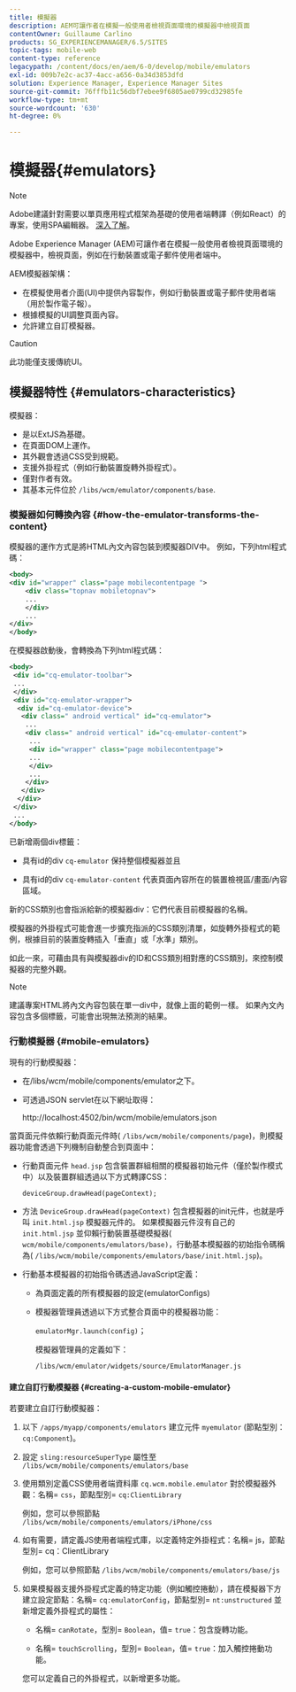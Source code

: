 ```yaml
---
title: 模擬器
description: AEM可讓作者在模擬一般使用者檢視頁面環境的模擬器中檢視頁面
contentOwner: Guillaume Carlino
products: SG_EXPERIENCEMANAGER/6.5/SITES
topic-tags: mobile-web
content-type: reference
legacypath: /content/docs/en/aem/6-0/develop/mobile/emulators
exl-id: 009b7e2c-ac37-4acc-a656-0a34d3853dfd
solution: Experience Manager, Experience Manager Sites
source-git-commit: 76fffb11c56dbf7ebee9f6805ae0799cd32985fe
workflow-type: tm+mt
source-wordcount: '630'
ht-degree: 0%

---
```


# 模擬器{#emulators}

>[!NOTE]
>
>Adobe建議針對需要以單頁應用程式框架為基礎的使用者端轉譯（例如React）的專案，使用SPA編輯器。 [深入了解](/help/sites-developing/spa-overview.md)。

Adobe Experience Manager (AEM)可讓作者在模擬一般使用者檢視頁面環境的模擬器中，檢視頁面，例如在行動裝置或電子郵件使用者端中。

AEM模擬器架構：

* 在模擬使用者介面(UI)中提供內容製作，例如行動裝置或電子郵件使用者端（用於製作電子報）。
* 根據模擬的UI調整頁面內容。
* 允許建立自訂模擬器。

>[!CAUTION]
>
>此功能僅支援傳統UI。

## 模擬器特性 {#emulators-characteristics}

模擬器：

* 是以ExtJS為基礎。
* 在頁面DOM上運作。
* 其外觀會透過CSS受到規範。
* 支援外掛程式（例如行動裝置旋轉外掛程式）。
* 僅對作者有效。
* 其基本元件位於 `/libs/wcm/emulator/components/base`.

### 模擬器如何轉換內容 {#how-the-emulator-transforms-the-content}

模擬器的運作方式是將HTML內文內容包裝到模擬器DIV中。 例如，下列html程式碼：

```xml
<body>
<div id="wrapper" class="page mobilecontentpage ">
    <div class="topnav mobiletopnav">
    ...
    </div>
    ...
</div>
</body>
```

在模擬器啟動後，會轉換為下列html程式碼：

```xml
<body>
 <div id="cq-emulator-toolbar">
 ...
 </div>
 <div id="cq-emulator-wrapper">
  <div id="cq-emulator-device">
   <div class=" android vertical" id="cq-emulator">
    ...
    <div class=" android vertical" id="cq-emulator-content">
     ...
     <div id="wrapper" class="page mobilecontentpage">
     ...
     </div>
     ...
    </div>
   </div>
  </div>
 </div>
 ...
</body>
```

已新增兩個div標籤：

* 具有id的div `cq-emulator` 保持整個模擬器並且

* 具有id的div `cq-emulator-content` 代表頁面內容所在的裝置檢視區/畫面/內容區域。

新的CSS類別也會指派給新的模擬器div：它們代表目前模擬器的名稱。

模擬器的外掛程式可能會進一步擴充指派的CSS類別清單，如旋轉外掛程式的範例，根據目前的裝置旋轉插入「垂直」或「水準」類別。

如此一來，可藉由具有與模擬器div的ID和CSS類別相對應的CSS類別，來控制模擬器的完整外觀。

>[!NOTE]
>
>建議專案HTML將內文內容包裝在單一div中，就像上面的範例一樣。 如果內文內容包含多個標籤，可能會出現無法預測的結果。

### 行動模擬器 {#mobile-emulators}

現有的行動模擬器：

* 在/libs/wcm/mobile/components/emulator之下。
* 可透過JSON servlet在以下網址取得：

  http://localhost:4502/bin/wcm/mobile/emulators.json

當頁面元件依賴行動頁面元件時( `/libs/wcm/mobile/components/page`)，則模擬器功能會透過下列機制自動整合到頁面中：

* 行動頁面元件 `head.jsp` 包含裝置群組相關的模擬器初始元件（僅於製作模式中）以及裝置群組透過以下方式轉譯CSS：

  `deviceGroup.drawHead(pageContext);`

* 方法 `DeviceGroup.drawHead(pageContext)` 包含模擬器的init元件，也就是呼叫 `init.html.jsp` 模擬器元件的。 如果模擬器元件沒有自己的 `init.html.jsp` 並仰賴行動裝置基礎模擬器( `wcm/mobile/components/emulators/base)`，行動基本模擬器的初始指令碼稱為( `/libs/wcm/mobile/components/emulators/base/init.html.jsp`)。

* 行動基本模擬器的初始指令碼透過JavaScript定義：

   * 為頁面定義的所有模擬器的設定(emulatorConfigs)
   * 模擬器管理員透過以下方式整合頁面中的模擬器功能：

     `emulatorMgr.launch(config)`；

     模擬器管理員的定義如下：

     `/libs/wcm/emulator/widgets/source/EmulatorManager.js`

#### 建立自訂行動模擬器 {#creating-a-custom-mobile-emulator}

若要建立自訂行動模擬器：

1. 以下 `/apps/myapp/components/emulators` 建立元件 `myemulator` (節點型別： `cq:Component`)。

1. 設定 `sling:resourceSuperType` 屬性至 `/libs/wcm/mobile/components/emulators/base`

1. 使用類別定義CSS使用者端資料庫 `cq.wcm.mobile.emulator` 對於模擬器外觀：名稱= `css`，節點型別= `cq:ClientLibrary`

   例如，您可以參照節點 `/libs/wcm/mobile/components/emulators/iPhone/css`

1. 如有需要，請定義JS使用者端程式庫，以定義特定外掛程式：名稱= js，節點型別= cq：ClientLibrary

   例如，您可以參照節點 `/libs/wcm/mobile/components/emulators/base/js`

1. 如果模擬器支援外掛程式定義的特定功能（例如觸控捲動），請在模擬器下方建立設定節點：名稱= `cq:emulatorConfig`，節點型別= `nt:unstructured` 並新增定義外掛程式的屬性：

   * 名稱= `canRotate`，型別= `Boolean`，值= `true`：包含旋轉功能。

   * 名稱= `touchScrolling`，型別= `Boolean`，值= `true`：加入觸控捲動功能。

   您可以定義自己的外掛程式，以新增更多功能。
